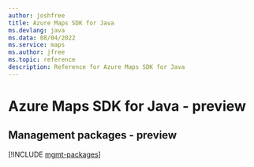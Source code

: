 ```yaml
---
author: joshfree
title: Azure Maps SDK for Java
ms.devlang: java
ms.data: 08/04/2022
ms.service: maps
ms.author: jfree
ms.topic: reference
description: Reference for Azure Maps SDK for Java
---
```

# Azure Maps SDK for Java - preview

## Management packages - preview
[!INCLUDE [mgmt-packages](maps-mgmt-index.md)]